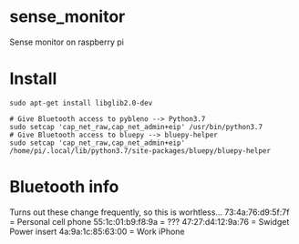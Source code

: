 # sense_monitor
Sense monitor on raspberry pi

# Install
```
sudo apt-get install libglib2.0-dev

# Give Bluetooth access to pybleno --> Python3.7 
sudo setcap 'cap_net_raw,cap_net_admin+eip' /usr/bin/python3.7
# Give Bluetooth access to bluepy --> bluepy-helper 
sudo setcap 'cap_net_raw,cap_net_admin+eip' /home/pi/.local/lib/python3.7/site-packages/bluepy/bluepy-helper

```

# Bluetooth info
Turns out these change frequently, so this is worhtless...
73:4a:76:d9:5f:7f = Personal cell phone
55:1c:01:b9:f8:9a = ???
47:27:d4:12:9a:76 = Swidget Power insert
4a:9a:1c:85:63:00 = Work iPhone
